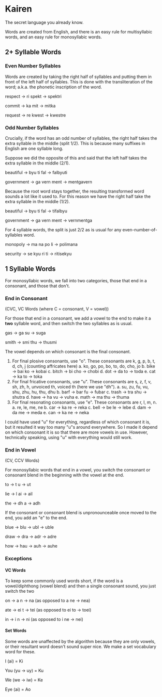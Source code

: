 # Kairen
The secret language you already know. 

Words are created from English, and there is an easy rule for multisyllabic words, and an easy rule for monosyllabic words.

## 2+ Syllable Words

### Even Number Syllables

Words are created by taking the right half of syllables and putting them in front of the left half of syllables. This is done with the transliteration of the word; a.k.a. the phonetic inscription of the word.

respect -> ri spekt -> spektri

commit -> ka mit -> mitka

request -> re kwest -> kwestre

### Odd Number Syllables

Crucially, if the word has an odd number of syllables, the right half takes the extra syllable in the middle (split 1/2). This is because many suffixes in English are one syllable long.

Suppose we did the opposite of this and said that the left half takes the extra syllable in the middle (2/1). 

beautiful -> byu ti fal -> falbyuti

government -> ga vern ment -> mentgavern

Because the root word stays together, the resulting transformed word sounds a lot like it used to. For this reason we have the right half take the extra syllable in the middle (1/2).

beautiful -> byu ti fal -> tifalbyu

government -> ga vern ment -> vernmentga

For 4 syllable words, the split is just 2/2 as is usual for any even-number-of-syllables word.

monopoly -> ma na po li -> polimana

security -> se kyu ri ti -> ritisekyu

## 1 Syllable Words

For monosyllabic words, we fall into two categories, those that end in a consonant, and those that don't.

### End in Consonant
(CVC, VC Words (where C = consonant, V = vowel))

For those that end in a consonant, we add a vowel to the end to make it a **two** syllable word, and then switch the two syllables as is usual.

gas -> ga su -> suga

smith -> smi thu -> thusmi

The vowel depends on which consonant is the final consonant.

1. For final plosive consonants, use "o". These consonants are k, g, p, b, t, d, ch, j (counting affricates here)
    a. ko, go, po, bo, to, do, cho, jo
    b. bike -> bai ko -> kobai
    c. bitch -> bi cho -> chobi
    d. dot -> da to -> toda
    e. cat -> ka to -> toka
2. For final fricative consonants, use "u". These consonants are s, z, f, v, sh, zh, h, unvoiced th, voiced th (here we use "dh").
    a. su, zu, fu, vu, shu, zhu, hu, thu, dhu
    b. barf -> bar fu -> fubar
    c. trash -> tra shu -> shutra
    d. have -> ha vu -> vuha
    e. math -> ma thu -> thuma
3. For final resonating consonants, use "e". These consonants are r, l, m, n.
    a. re, le, me, ne
    b. car -> ka re -> reka
    c. bell -> be le -> lebe
    d. dam -> da me -> meda
    e. can -> ka ne -> neka

I could have used "u" for everything, regardless of which consonant it is, but it resulted it way too many "u"s around everywhere. So I made it depend on which consonant it is so that there are more vowels in use. However, technically speaking, using "u" with everything would still work.

### End in Vowel
(CV, CCV Words)

For monosyllabic words that end in a vowel, you switch the consonant or consonant blend in the beginning with the vowel at the end.

to -> t u -> ut

lie -> l ai -> ail

the -> dh a -> adh

If the consonant or consonant blend is unpronounceable once moved to the end, you add an "e" to the end.

blue -> blu -> ubl -> uble

draw -> dra -> adr -> adre

how -> hau -> auh -> auhe

### Exceptions
#### VC Words
To keep some commonly used words short, if the word is a vowel/diphthong (vowel blend) and then a single consonant sound, you just switch the two

on -> a n -> na (as opposed to a ne -> nea)

ate -> ei t -> tei (as opposed to ei to -> toei)

in -> i n -> ni (as opposed to i ne -> nei)

#### Set Words
Some words are unaffected by the algorithm because they are only vowels, or their resultant word doesn't sound super nice. We make a set vocabulary word for these.

I (ai) = Ki

You (yu -> uy) = Ku

We (we -> iw) = Ke

Eye (ai) = Ao

